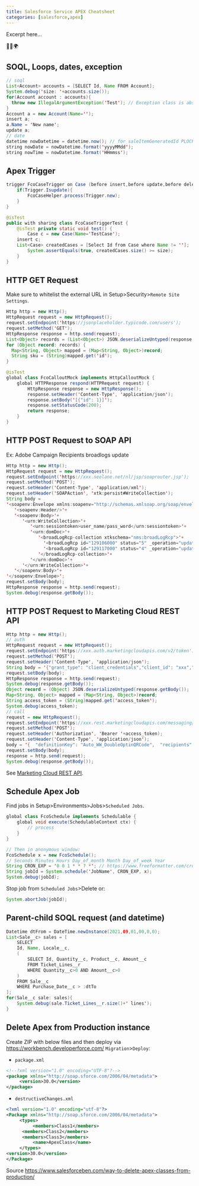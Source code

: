 ```yaml
---
title: Salesforce Service APEX Cheatsheet
categories: [salesforce,apex]
---
```

Excerpt here...
<p class="text-center">🐍👑🌍</p>
<!--more-->

## SOQL, Loops, dates, exception

```java
// soql
List<Account> accounts = [SELECT Id, Name FROM Account];
System.debug('size: '+accounts.size());
for(Account account : accounts){
  throw new IllegalArgumentException('Test'); // Exception class is abstract. Use Exceptions.SystemException, ApplicationException
}
Account a = new Account(Name='');
insert a;
a.Name = 'New name';
update a;
// date
datetime nowDatetime = datetime.now(); // for saleItemGeneratedId PLOCRM-21
string nowDate = nowDatetime.format('yyyyMMdd');
string nowTime = nowDatetime.format('HHmmss');
```

## Apex Trigger

```java
trigger FcoCaseTrigger on Case (before insert,before update,before delete,after insert,after update,after delete,after undelete) {
    if(Trigger.Isupdate){
        FcoCaseHelper.process(Trigger.new);
    }
}

@isTest
public with sharing class FcoCaseTriggerTest {
    @isTest private static void test() {
    	Case c = new Case(Name='TestCase');
	insert c;
	List<Case> createdCases = [Select Id from Case where Name != ''];
        System.assertEquals(true, createdCases.size() >= size);
    }
}
```

## HTTP GET Request

Make sure to whitelist the external URL in Setup>Security>`Remote Site Settings`.

```java
Http http = new Http();
HttpRequest request = new HttpRequest();
request.setEndpoint('https://jsonplaceholder.typicode.com/users');
request.setMethod('GET');
HttpResponse response = http.send(request);
List<Object> records = (List<Object>) JSON.deserializeUntyped(response.getBody());
for (Object record: records) {
  Map<String, Object> mapped = (Map<String, Object>)record;
  String sku = (String)mapped.get('id');
}

@isTest
global class FcoCalloutMock implements HttpCalloutMock {
    global HTTPResponse respond(HTTPRequest request) {
        HttpResponse response = new HttpResponse();
        response.setHeader('Content-Type', 'application/json');
        response.setBody('[{"id": 1}]');
        response.setStatusCode(200);
        return response; 
    }
}
```

## HTTP POST Request to SOAP API

Ex: Adobe Campaign Recipients broadlogs update

```java
Http http = new Http();
HttpRequest request = new HttpRequest();
request.setEndpoint('https://xxx.neolane.net/nl/jsp/soaprouter.jsp');
request.setMethod('POST');
request.setHeader('Content-Type', 'application/xml');
request.setHeader('SOAPAction', 'xtk:persist#WriteCollection');
String body = 
'<soapenv:Envelope xmlns:soapenv="http://schemas.xmlsoap.org/soap/envelope/" xmlns:urn="urn:xtk:session">'+
   '<soapenv:Header/>'+
   '<soapenv:Body>'+
      '<urn:WriteCollection>'+
         '<urn:sessiontoken>user_name/pass_word</urn:sessiontoken>'+
         '<urn:domDoc>'+
            '<broadLogRcp-collection xtkschema="nms:broadLogRcp">'+
              '<broadLogRcp id="129106000" status="5" _operation="update" _key="@id" eventDate="2018-12-25 11:05:59"/>'+
              '<broadLogRcp id="129117000" status="4" _operation="update" _key="@id" eventDate="2018-12-25 11:05:59"/>'+
            '</broadLogRcp-collection>'+
         '</urn:domDoc>'+
      '</urn:WriteCollection>'+
   '</soapenv:Body>'+
'</soapenv:Envelope>';
request.setBody(body);
HttpResponse response = http.send(request);
System.debug(response.getBody());
```

## HTTP POST Request to Marketing Cloud REST API
```java
Http http = new Http();
// auth
HttpRequest request = new HttpRequest();
request.setEndpoint('https://xxx.auth.marketingcloudapis.com/v2/token');
request.setMethod('POST');
request.setHeader('Content-Type', 'application/json');
String body = '{"grant_type": "client_credentials","client_id": "xxx","client_secret": "xxx","scope": "email_read email_write email_send","account_id": "xxx"}';
request.setBody(body);
HttpResponse response = http.send(request);
System.debug(response.getBody());
Object record = (Object) JSON.deserializeUntyped(response.getBody());
Map<String, Object> mapped = (Map<String, Object>)record;
String access_token = (String)mapped.get('access_token');
System.debug(access_token);
// call
request = new HttpRequest();
request.setEndpoint('https://xxx.rest.marketingcloudapis.com/messaging/v1/email/messages/');
request.setMethod('POST');
request.setHeader('Authorization', 'Bearer '+access_token);
request.setHeader('Content-Type', 'application/json');
body = '{  "definitionKey": "Auto_WW_DoubleOptinQRCode",  "recipients": [{      "contactKey": "0034H00002ZiYo5QAF",      "to": "fcourgey20220818b@yopmail.com",      "attributes": {        "FirstName": "John",        "LastName": "Doe"      }  }]}';
request.setBody(body);
response = http.send(request);
System.debug(response.getBody());
```

See [Marketing Cloud REST API](/2022/08/salesforce-marketing-cloud-rest-api).

## Schedule Apex Job

Find jobs in Setup>Environments>Jobs>`Scheduled Jobs`.

```java
global class FcoSchedule implements Schedulable {
	global void execute(SchedulableContext ctx) {
        // process
    }
}

// Then in anonymous window:
FcoSchedule x = new FcoSchedule();
// Seconds Minutes Hours Day_of_month Month Day_of_week Year
String CRON_EXP = '0 0 1 * * ? *'; // https://www.freeformatter.com/cron-expression-generator-quartz.html
String jobId = System.schedule('JobName', CRON_EXP, x);
System.debug(jobId);
```

Stop job from `Scheduled Jobs`>Delete or:
```java
System.abortJob(jobId);
```

## Parent-child SOQL request (and datetime)
```java
Datetime dtFrom = DateTime.newInstance(2021,09,01,00,0,0);
List<Sale__c> sales = [
    SELECT 
	Id, Name, Locale__c,
	(
	    SELECT Id, Quantity__c, Product__c, Amount__c 
	    FROM Ticket_Lines__r 
	    WHERE Quantity__c>0 AND Amount__c>0
	)
    FROM Sale__c 
    WHERE Purchase_Date__c > :dtTo
];
for(Sale__c sale: sales){
    System.debug(sale.Ticket_Lines__r.size()+' lines');
}
```

## Delete Apex from Production instance

Create ZIP with below files and then deploy via https://workbench.developerforce.com/ `Migration`>`Deploy`:

- `package.xml`
```xml
<!--?xml version="1.0" encoding="UTF-8"?-->
<package xmlns="http://soap.sforce.com/2006/04/metadata">
     <version>30.0</version>
</package>
```


- `destructiveChanges.xml`
```xml
<?xml version="1.0" encoding="utf-8"?>
<Package xmlns="http://soap.sforce.com/2006/04/metadata">
     <types>
          <members>Class1</members>
	  <members>Class2</members>
	  <members>Class3</members>
          <name>ApexClass</name>
     </types>
<version>30.0</version>
</Package>
```

Source https://www.salesforceben.com/way-to-delete-apex-classes-from-production/
